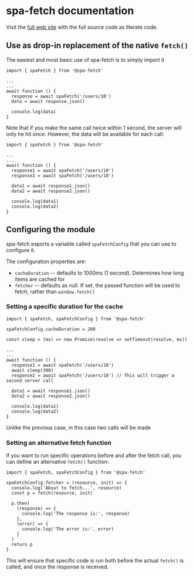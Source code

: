 # spa-fetch documentation

Visit the [full web site](https://mobily-enterprises.github.io/spa-fetch) with the full source code as literate code.

## Use as drop-in replacement of the native `fetch()`

The easiest and most basic use of spa-fetch is to simply import it 

````
import { spaFetch } from '@spa-fetch'

...
...
await function () {
  response = await spaFetch('/users/10')
  data = await response.json()

  console.log(data)
}
````

Note that if you make the same call twice within 1 second, the server will only he hit _once_. However, the data will be available for each call:


````
import { spaFetch } from '@spa-fetch'

...
...
await function () {
  response1 = await spaFetch('/users/10')
  response2 = await spaFetch('/users/10')
  
  data1 = await response1.json()
  data2 = await response2.json()

  console.log(data1)
  console.log(data2)
}
````

## Configuring the module

spa-fetch esports a variable called `spaFetchConfig` that you can use to configure it.

The configuration properties are:

* `cacheDuration` -- defaults to 1000ms (1 second). Determines how long items are cached for
* `fetcher` -- defaults as null. If set, the passed function will be used to fetch, rather than `window.fetch()`

### Setting a specific duration for the cache

````
import { spaFetch, spaFetchConfig } from '@spa-fetch'

spaFetchConfig.cacheDuration = 200

const sleep = (ms) => new Promise(resolve => setTimeout(resolve, ms))

...
...
await function () {
  response1 = await spaFetch('/users/10')
  await sleep(300)
  response2 = await spaFetch('/users/10') // This will trigger a second server call
  
  data1 = await response1.json()
  data2 = await response2.json()

  console.log(data1)
  console.log(data2)
}
````

Unlike the previous case, in this case _two_ calls will be made

### Setting an alternative fetch function

If you want to run specific operations before and after the fetch call, you can define an alternative `fetch()` function:

````
import { spaFetch, spaFetchConfig } from '@spa-fetch'

spaFetchConfig.fetcher = (resource, init) => {
  console.log('About to fetch...', resource)
  const p = fetch(resource, init)

  p.then(
    (response) => {
      console.log('The response is:', response)
    },
    (error) => {
      console.log('The error is:', error)
    }  
  )
  return p
}
````

This will ensure that specific code is run both before the actual `fetch()` is called, and once the response is received.


